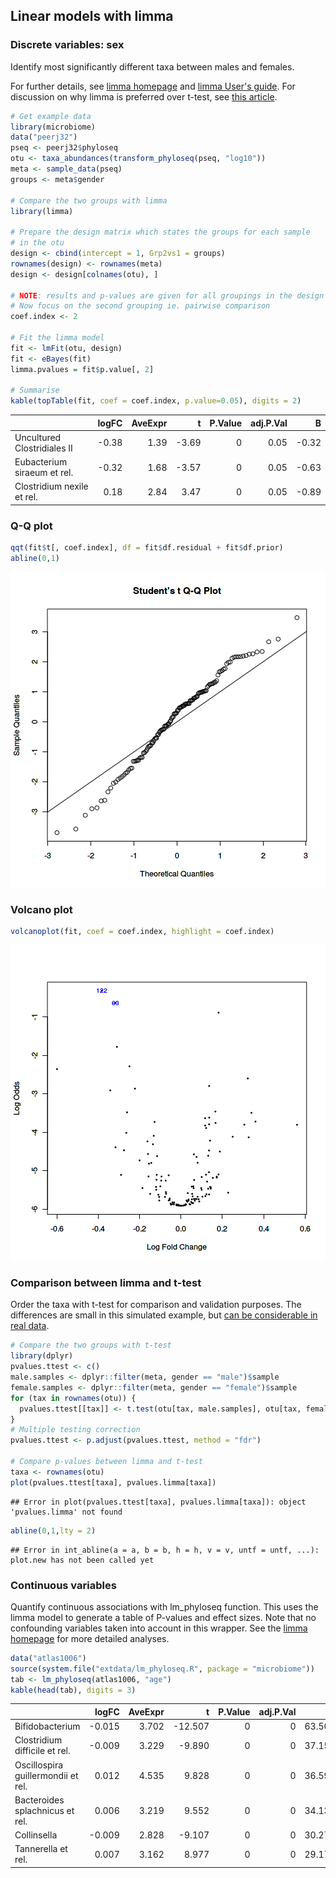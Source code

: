## Linear models with limma


### Discrete variables: sex

Identify most significantly different taxa between males and females.

For further details, see [limma
homepage](http://bioinf.wehi.edu.au/limma/) and [limma User's
guide](http://www.lcg.unam.mx/~lcollado/R/resources/limma-usersguide.pdf). For
discussion on why limma is preferred over t-test, see [this
article](http://www.plosone.org/article/info:doi/10.1371/journal.pone.0012336).


```r
# Get example data
library(microbiome)
data("peerj32")
pseq <- peerj32$phyloseq
otu <- taxa_abundances(transform_phyloseq(pseq, "log10"))
meta <- sample_data(pseq)
groups <- meta$gender

# Compare the two groups with limma
library(limma)

# Prepare the design matrix which states the groups for each sample
# in the otu
design <- cbind(intercept = 1, Grp2vs1 = groups)
rownames(design) <- rownames(meta)
design <- design[colnames(otu), ]

# NOTE: results and p-values are given for all groupings in the design matrix
# Now focus on the second grouping ie. pairwise comparison
coef.index <- 2
     
# Fit the limma model
fit <- lmFit(otu, design)
fit <- eBayes(fit)
limma.pvalues = fit$p.value[, 2]

# Summarise 
kable(topTable(fit, coef = coef.index, p.value=0.05), digits = 2)
```



|                            | logFC| AveExpr|     t| P.Value| adj.P.Val|     B|
|:---------------------------|-----:|-------:|-----:|-------:|---------:|-----:|
|Uncultured Clostridiales II | -0.38|    1.39| -3.69|       0|      0.05| -0.32|
|Eubacterium siraeum et rel. | -0.32|    1.68| -3.57|       0|      0.05| -0.63|
|Clostridium nexile et rel.  |  0.18|    2.84|  3.47|       0|      0.05| -0.89|


### Q-Q plot



```r
qqt(fit$t[, coef.index], df = fit$df.residual + fit$df.prior)
abline(0,1)
```

![plot of chunk limma-qq](figure/limma-qq-1.png)

### Volcano plot


```r
volcanoplot(fit, coef = coef.index, highlight = coef.index)
```

![plot of chunk limma-volcano](figure/limma-volcano-1.png)



### Comparison between limma and t-test

Order the taxa with t-test for comparison and validation purposes. The
differences are small in this simulated example, but [can be
considerable in real
data](http://www.plosone.org/article/info:doi/10.1371/journal.pone.0012336).


```r
# Compare the two groups with t-test
library(dplyr)
pvalues.ttest <- c()
male.samples <- dplyr::filter(meta, gender == "male")$sample
female.samples <- dplyr::filter(meta, gender == "female")$sample
for (tax in rownames(otu)) {
  pvalues.ttest[[tax]] <- t.test(otu[tax, male.samples], otu[tax, female.samples])$p.value
}
# Multiple testing correction
pvalues.ttest <- p.adjust(pvalues.ttest, method = "fdr")

# Compare p-values between limma and t-test
taxa <- rownames(otu)
plot(pvalues.ttest[taxa], pvalues.limma[taxa])
```

```
## Error in plot(pvalues.ttest[taxa], pvalues.limma[taxa]): object 'pvalues.limma' not found
```

```r
abline(0,1,lty = 2)
```

```
## Error in int_abline(a = a, b = b, h = h, v = v, untf = untf, ...): plot.new has not been called yet
```

### Continuous variables

Quantify continuous associations with lm_phyloseq function. This uses
the limma model to generate a table of P-values and effect sizes. Note
that no confounding variables taken into account in this wrapper. See
the [limma homepage](http://bioinf.wehi.edu.au/limma/) for more
detailed analyses.


```r
data("atlas1006")
source(system.file("extdata/lm_phyloseq.R", package = "microbiome"))
tab <- lm_phyloseq(atlas1006, "age")
kable(head(tab), digits = 3)
```



|                                   |  logFC| AveExpr|       t| P.Value| adj.P.Val|      B|
|:----------------------------------|------:|-------:|-------:|-------:|---------:|------:|
|Bifidobacterium                    | -0.015|   3.702| -12.507|       0|         0| 63.502|
|Clostridium difficile et rel.      | -0.009|   3.229|  -9.890|       0|         0| 37.157|
|Oscillospira guillermondii et rel. |  0.012|   4.535|   9.828|       0|         0| 36.594|
|Bacteroides splachnicus et rel.    |  0.006|   3.219|   9.552|       0|         0| 34.132|
|Collinsella                        | -0.009|   2.828|  -9.107|       0|         0| 30.273|
|Tannerella et rel.                 |  0.007|   3.162|   8.977|       0|         0| 29.175|


